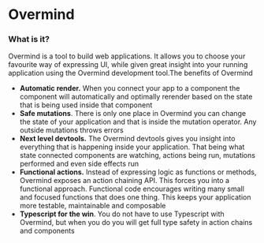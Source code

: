 # Overmind

### What is it?

Overmind is a tool to build web applications. It allows you to choose your favourite way of expressing UI, while given great insight into your running application using the Overmind development tool.The benefits of Overmind

* **Automatic render.** When you connect your app to a component the component will automatically and optimally rerender based on the state that is being used inside that component 
* **Safe mutations**. There is only one place in Overmind you can change the state of your application and that is inside the mutation operator. Any outside mutations throws errors 
* **Next level devtools.** The Overmind devtools gives you insight into everything that is happening inside your application. That being what state connected components are watching, actions being run, mutations performed and even side effects run 
* **Functional actions.** Instead of expressing logic as functions or methods, Overmind exposes an action chaining API. This forces you into a functional approach. Functional code encourages writing many small and focused functions that does one thing. This keeps your application more testable, maintainable and composable 
* **Typescript for the win**. You do not have to use Typescript with Overmind, but when you do you will get full type safety in action chains and components

